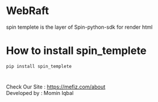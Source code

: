 # WebRaft

spin templete is the layer of Spin-python-sdk for render html

# How to install spin_templete

```python
pip install spin_templete
```
#



Check Our Site : https://mefiz.com/about </br>
Developed by : Momin Iqbal
